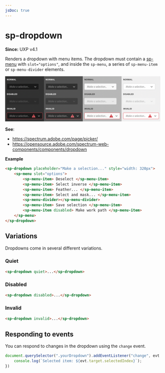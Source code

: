 ```yaml
---
jsDoc: true
---
```

# sp-dropdown

**Since:** UXP v4.1

Renders a dropdown with menu items. The dropdown must contain a [sp-menu](/api/reference-spectrum/User%20Interface/sp-menu/) with `slot="options"`, and inside the `sp-menu`, a series of `sp-menu-item` or `sp-menu-divider` elements.

![Dropdowns](../assets/sp-dropdown.png)

**See**:
- https://spectrum.adobe.com/page/picker/
- https://opensource.adobe.com/spectrum-web-components/components/dropdown

**Example**

```html
<sp-dropdown placeholder="Make a selection..." style="width: 320px">
    <sp-menu slot="options">
        <sp-menu-item> Deselect </sp-menu-item>
        <sp-menu-item> Select inverse </sp-menu-item>
        <sp-menu-item> Feather... </sp-menu-item>
        <sp-menu-item> Select and mask... </sp-menu-item>
        <sp-menu-divider></sp-menu-divider>
        <sp-menu-item> Save selection </sp-menu-item>
        <sp-menu-item disabled> Make work path </sp-menu-item>
    </sp-menu>
</sp-dropdown>
```

## Variations

Dropdowns come in several different variations.

### Quiet

```html
<sp-dropdown quiet>...</sp-dropdown>
```

### Disabled

```html
<sp-dropdown disabled>...</sp-dropdown>
```

### Invalid

```html
<sp-dropdown invalid>...</sp-dropdown>
```

## Responding to events

You can respond to changes in the dropdown using the `change` event.

```js
document.querySelector(".yourDropdown").addEventListener("change", evt => {
    console.log(`Selected item: ${evt.target.selectedIndex}`);
})
```


